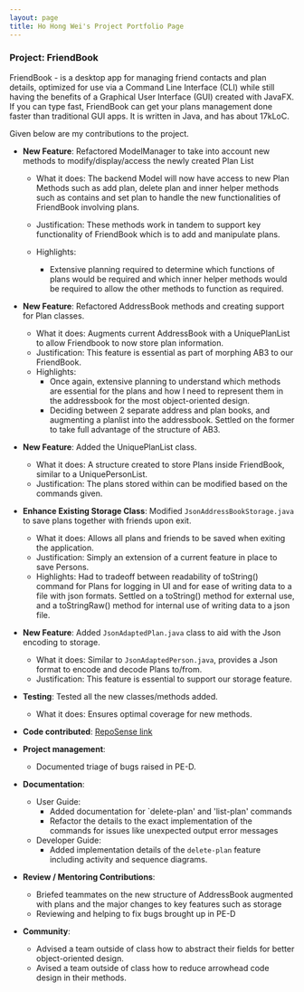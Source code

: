 ```yaml
---
layout: page
title: Ho Hong Wei's Project Portfolio Page
---
```


### Project: FriendBook

FriendBook - is a desktop app for managing friend contacts and plan details,
optimized for use via a Command Line Interface (CLI) while still having the benefits of a Graphical User Interface (GUI) created with JavaFX.
If you can type fast, FriendBook can get your plans management done faster than traditional GUI apps.
It is written in Java, and has about 17kLoC.

Given below are my contributions to the project.

* **New Feature**: Refactored ModelManager to take into account new methods to modify/display/access the newly created Plan List
  * What it does: The backend Model will now have access to new Plan Methods such as add plan, delete plan and inner helper methods such as
    contains and set plan to handle the new functionalities of FriendBook involving plans.
  * Justification: These methods work in tandem to support key functionality of FriendBook which is to add and manipulate plans.

  * Highlights:
    * Extensive planning required to determine which functions of plans would be required and which inner helper methods would be required to
      allow the other methods to function as required.

* **New Feature**: Refactored AddressBook methods and creating support for Plan classes.
  * What it does: Augments current AddressBook with a UniquePlanList to allow Friendbook to now store plan information.
  * Justification: This feature is essential as part of morphing AB3 to our FriendBook.
  * Highlights:
    * Once again, extensive planning to understand which methods are essential for the plans and how I need to represent them in the addressbook
      for the most object-oriented design.
    * Deciding between 2 separate address and plan books, and augmenting a planlist into the addressbook. Settled on the former to take full advantage of the
      structure of AB3.


* **New Feature**: Added the UniquePlanList class.
  * What it does: A structure created to store Plans inside FriendBook, similar to a UniquePersonList.
  * Justification: The plans stored within can be modified based on the commands given.

* **Enhance Existing Storage Class**: Modified `JsonAddressBookStorage.java` to save plans together with friends upon exit.
  * What it does: Allows all plans and friends to be saved when exiting the application.
  * Justification: Simply an extension of a current feature in place to save Persons.
  * Highlights: Had to tradeoff between readability of toString() command for Plans for logging in UI and for ease of writing
    data to a file with json formats. Settled on a toString() method for external use, and a toStringRaw() method for internal use
    of writing data to a json file.

* **New Feature**: Added `JsonAdaptedPlan.java` class to aid with the Json encoding to storage.
  * What it does: Similar to `JsonAdaptedPerson.java`, provides a Json format to encode and decode Plans to/from.
  * Justification: This feature is essential to support our storage feature.

* **Testing**: Tested all the new classes/methods added.
  * What it does: Ensures optimal coverage for new methods.


* **Code contributed**: [RepoSense link](https://nus-cs2103-ay2324s1.github.io/tp-dashboard/?search=w16&sort=groupTitle&sortWithin=title&timeframe=commit&mergegroup=&groupSelect=groupByRepos&breakdown=true&checkedFileTypes=docs~functional-code~test-code&since=2023-09-22&tabOpen=true&tabType=zoom&zA=redtailedfox&zR=AY2324S1-CS2103T-W16-4%2Ftp%5Bmaster%5D&zACS=184.76271186440678&zS=2023-09-22&zFS=w16&zU=2023-11-07&zMG=false&zFTF=commit&zFGS=groupByRepos&zFR=false)


* **Project management**:
  * Documented triage of bugs raised in PE-D.


* **Documentation**:
  * User Guide:
    * Added documentation for `delete-plan' and 'list-plan' commands
    * Refactor the details to the exact implementation of the commands for issues like unexpected output error messages
  * Developer Guide:
    * Added implementation details of the `delete-plan` feature including activity and sequence diagrams.


* **Review / Mentoring Contributions**:
  * Briefed teammates on the new structure of AddressBook augmented with plans and the major changes to key features
    such as storage
  * Reviewing and helping to fix bugs brought up in PE-D


* **Community**:
  * Advised a team outside of class how to abstract their fields for better object-oriented design.
  * Avised a team outside of class how to reduce arrowhead code design in their methods.
